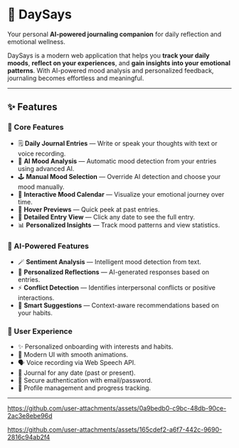 # 📝 DaySays

Your personal **AI-powered journaling companion** for daily reflection and emotional wellness.

DaySays is a modern web application that helps you **track your daily moods**, **reflect on your experiences**, and **gain insights into your emotional patterns**. With AI-powered mood analysis and personalized feedback, journaling becomes effortless and meaningful.

---

## ✨ Features

### 🎯 Core Features
- 🗒 **Daily Journal Entries** — Write or speak your thoughts with text or voice recording.  
- 🧠 **AI Mood Analysis** — Automatic mood detection from your entries using advanced AI.  
- 🕹 **Manual Mood Selection** — Override AI detection and choose your mood manually.  
- 📅 **Interactive Mood Calendar** — Visualize your emotional journey over time.  
- 👀 **Hover Previews** — Quick peek at past entries.  
- 📖 **Detailed Entry View** — Click any date to see the full entry.  
- 📊 **Personalized Insights** — Track mood patterns and view statistics.

### 🤖 AI-Powered Features
- 🪄 **Sentiment Analysis** — Intelligent mood detection from text.  
- 💬 **Personalized Reflections** — AI-generated responses based on entries.  
- ⚡ **Conflict Detection** — Identifies interpersonal conflicts or positive interactions.  
- 🌿 **Smart Suggestions** — Context-aware recommendations based on your habits.

### 🎨 User Experience
- ✨ Personalized onboarding with interests and habits.  
- 🧭 Modern UI with smooth animations.  
- 🗣 Voice recording via Web Speech API.  
- 📆 Journal for any date (past or present).  
- 🔐 Secure authentication with email/password.  
- 👤 Profile management and progress tracking.

---


https://github.com/user-attachments/assets/0a9bedb0-c9bc-48db-90ce-2ac3e8ebe96d



https://github.com/user-attachments/assets/165cdef2-a6f7-442c-9690-2816c94ab2f4


